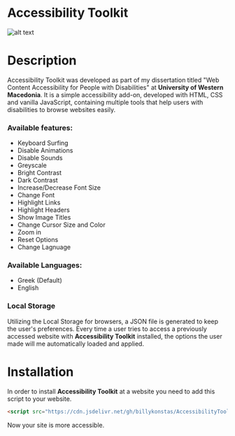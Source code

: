 # Accessibility Toolkit 

![alt text](https://github.com/billykonstas/AccessibilityToolkit/blob/main/images/acc_toolkit.png)

# Description
Accessibility Toolkit was developed as part of my dissertation titled "Web Content Accessibility for People with Disabilities" at **University of Western Macedonia**. It is a simple accessibility add-on, developed with HTML, CSS and vanilla JavaScript, containing multiple tools that help users with disabilities to browse websites easily.

### Available features:

* Keyboard Surfing
* Disable Animations
* Disable Sounds
* Greyscale
* Bright Contrast
* Dark Contrast
* Increase/Decrease Font Size
* Change Font
* Highlight Links
* Highlight Headers
* Show Image Titles
* Change Cursor Size and Color
* Zoom in
* Reset Options
* Change Lagnuage

### Available Languages:

* Greek (Default)
* English

### Local Storage
Utilizing the Local Storage for browsers, a JSON file is generated to keep the user's preferences. Every time a user tries to access a previously accessed website with **Accessibility Toolkit** installed, the options the user made will me automatically loaded and applied.

# Installation 
In order to install **Accessibility Toolkit** at a website you need to add this script to your website.
```HTML
<script src="https://cdn.jsdelivr.net/gh/billykonstas/AccessibilityToolkit@main/toolkit.min.js"></script>   
```
Now your site is more accessible.

